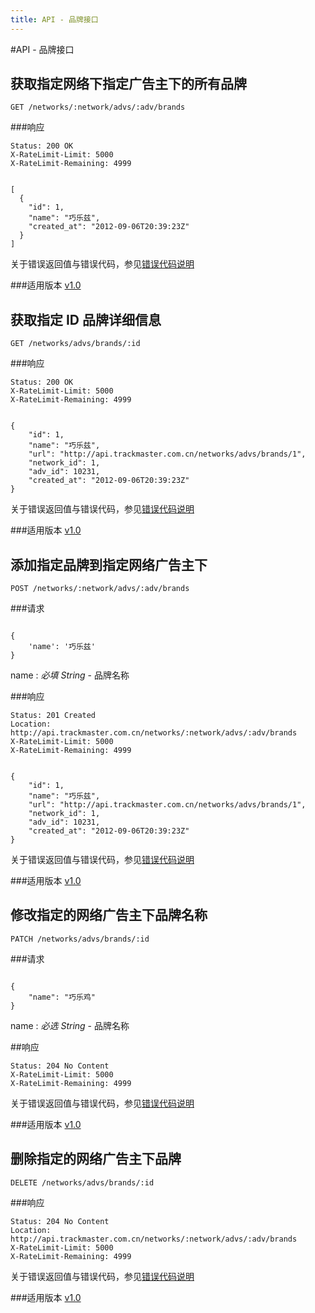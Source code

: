 ```yaml
---
title: API - 品牌接口
---
```


#API - 品牌接口


<h2 id="p1">获取指定网络下指定广告主下的所有品牌</h2>

    GET /networks/:network/advs/:adv/brands

###响应
<pre class="headers">
<code>Status: 200 OK
X-RateLimit-Limit: 5000
X-RateLimit-Remaining: 4999
</code></pre>
<pre class="highlight">
<code class="language-javascript">
[
  {
    "id": 1,
    "name": "巧乐兹",
    "created_at": "2012-09-06T20:39:23Z"
  }
]
</code></pre>

关于错误返回值与错误代码，参见[错误代码说明][apiCommon]  

###适用版本
[v1.0][version]

<h2 id="p2">获取指定 ID 品牌详细信息</h2>

    GET /networks/advs/brands/:id

###响应
<pre class="headers">
<code>Status: 200 OK
X-RateLimit-Limit: 5000
X-RateLimit-Remaining: 4999
</code></pre>
<pre class="highlight">
<code class="language-javascript">
{
    "id": 1,
    "name": "巧乐兹",
    "url": "http://api.trackmaster.com.cn/networks/advs/brands/1",
    "network_id": 1,
    "adv_id": 10231,
    "created_at": "2012-09-06T20:39:23Z"
}
</code></pre>

关于错误返回值与错误代码，参见[错误代码说明][apiCommon]  

###适用版本
[v1.0][version]

<h2 id="p3">添加指定品牌到指定网络广告主下</h2>

    POST /networks/:network/advs/:adv/brands

###请求
<pre class="highlight">
<code class="language-javascript">	
{
    'name': '巧乐兹'
}
</code></pre>
name
: _必填_ *String* - 品牌名称

###响应
<pre class="headers">
<code>Status: 201 Created 
Location: http://api.trackmaster.com.cn/networks/:network/advs/:adv/brands
X-RateLimit-Limit: 5000
X-RateLimit-Remaining: 4999
</code></pre>
<pre class="highlight">
<code class="language-javascript">
{
    "id": 1,
    "name": "巧乐兹",
    "url": "http://api.trackmaster.com.cn/networks/advs/brands/1",
    "network_id": 1,
    "adv_id": 10231,
    "created_at": "2012-09-06T20:39:23Z"
}
</code></pre>

关于错误返回值与错误代码，参见[错误代码说明][apiCommon]

###适用版本
[v1.0][version]

<h2 id="p4">修改指定的网络广告主下品牌名称</h2>

    PATCH /networks/advs/brands/:id

###请求
<pre class="highlight">
<code class="language-javascript">
{
    "name": "巧乐鸡"
}
</code></pre>
name
: _必选_ *String* - 品牌名称


##响应
<pre class="headers no-response">
<code>Status: 204 No Content 
X-RateLimit-Limit: 5000
X-RateLimit-Remaining: 4999
</code></pre>

关于错误返回值与错误代码，参见[错误代码说明][apiCommon]  


###适用版本
[v1.0][version]

<h2 id="p5">删除指定的网络广告主下品牌</h2>

    DELETE /networks/advs/brands/:id

###响应
<pre class="headers no-response">
<code>Status: 204 No Content 
Location: http://api.trackmaster.com.cn/networks/:network/advs/:adv/brands
X-RateLimit-Limit: 5000
X-RateLimit-Remaining: 4999
</code></pre>

关于错误返回值与错误代码，参见[错误代码说明][apiCommon]  

###适用版本
[v1.0][version]

[version]: /trackmaster/v1/apiVersion/
[apiCommon]:/trackmaster/v1/apiCommon/#p5
